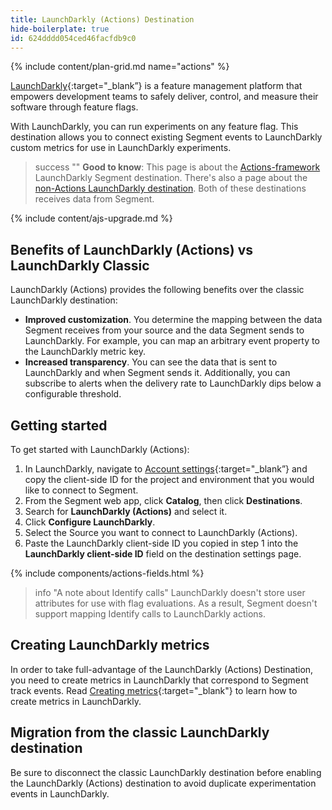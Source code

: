 ```yaml
---
title: LaunchDarkly (Actions) Destination
hide-boilerplate: true
id: 624dddd054ced46facfdb9c0
---
```


{% include content/plan-grid.md name="actions" %}

[LaunchDarkly](https://launchdarkly.com){:target="_blank”} is a feature management platform that empowers development teams to safely deliver, control, and measure their software through feature flags.

With LaunchDarkly, you can run experiments on any feature flag. This destination allows you to connect existing Segment events to LaunchDarkly custom metrics for use in LaunchDarkly experiments.

> success ""
> **Good to know**: This page is about the [Actions-framework](/docs/connections/destinations/actions/) LaunchDarkly Segment destination. There's also a page about the [non-Actions LaunchDarkly destination](/docs/connections/destinations/catalog/launchdarkly-events/). Both of these destinations receives data from Segment.

<!-- This include describes the requirement of A.js 2.0 or higher for Actions compatibility, and is required if your destination has a web component. -->

{% include content/ajs-upgrade.md %}

<!-- In the section below, explain the value of this actions-based destination over the classic version, if applicable. If you don't have a classic version of the destination, remove this section. -->

## Benefits of LaunchDarkly (Actions) vs LaunchDarkly Classic

LaunchDarkly (Actions) provides the following benefits over the classic LaunchDarkly destination:

- **Improved customization**. You determine the mapping between the data Segment receives from your source and the data Segment sends to LaunchDarkly. For example, you can map an arbitrary event property to the LaunchDarkly metric key.
- **Increased transparency**. You can see the data that is sent to LaunchDarkly and when Segment sends it. Additionally, you can subscribe to alerts when the delivery rate to LaunchDarkly dips below a configurable threshold.

<!-- The section below explains how to enable and configure the destination. Include any configuration steps not captured below. For example, obtaining an API key from your platform and any configuration steps required to connect to the destination. -->

## Getting started

To get started with LaunchDarkly (Actions):
1. In LaunchDarkly, navigate to [Account settings](https://app.launchdarkly.com/settings/projects){:target="_blank”} and copy the client-side ID for the project and environment that you would like to connect to Segment.
2. From the Segment web app, click **Catalog**, then click **Destinations**.
3. Search for **LaunchDarkly (Actions)** and select it.
4. Click **Configure LaunchDarkly**.
5. Select the Source you want to connect to LaunchDarkly (Actions).
6. Paste the LaunchDarkly client-side ID you copied in step 1 into the **LaunchDarkly client-side ID** field on the destination settings page.

<!-- The line below renders a table of connection settings (if applicable), Pre-built Mappings, and available actions. -->

{% include components/actions-fields.html %}

> info "A note about Identify calls"
> LaunchDarkly doesn't store user attributes for use with flag evaluations. As a result, Segment doesn't support mapping Identify calls to LaunchDarkly actions.

## Creating LaunchDarkly metrics

In order to take full-advantage of the LaunchDarkly (Actions) Destination, you need to create metrics in LaunchDarkly that correspond to Segment track events. Read [Creating metrics](https://docs.launchdarkly.com/home/experimentation/metrics){:target="_blank"} to learn how to create metrics in LaunchDarkly.


## Migration from the classic LaunchDarkly destination

Be sure to disconnect the classic LaunchDarkly destination before enabling the LaunchDarkly (Actions) destination to avoid duplicate experimentation events in LaunchDarkly.
